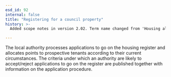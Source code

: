 ```yaml
---
esd_id: 92
internal: false
title: "Registering for a council property"
history: >-
  Added scope notes in version 2.02. Term name changed from 'Housing allocations - registering for a council property' to 'Housing - allocations - registering for a council property' in version 3.00. Name changed to 'Registering for a council property' in version 4.00.

---
```


The local authority processes applications to go on the housing register and allocates points to prospective tenants according to their current circumstances. The criteria under which an authority are likely to accept/reject applications to go on the register are published together with information on the application procedure.

